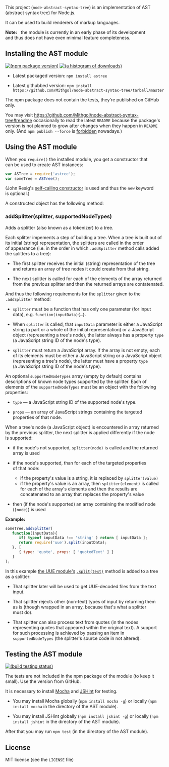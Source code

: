 This project (`node-abstract-syntax-tree`) is an implementation of AST (abstract syntax tree) for Node.js.

It can be used to build renderers of markup languages.

**Note:**   the module is currently in an early phase of its development and thus does not have even minimal feature completeness.

## Installing the AST module

[![(npm package version)](https://nodei.co/npm/astree.png?downloads=true)](https://npmjs.org/package/astree) [![(a histogram of downloads)](https://nodei.co/npm-dl/astree.png?months=3)](https://npmjs.org/package/astree)

* Latest packaged version: `npm install astree`

* Latest githubbed version: `npm install https://github.com/Mithgol/node-abstract-syntax-tree/tarball/master`

The npm package does not contain the tests, they're published on GitHub only.

You may visit https://github.com/Mithgol/node-abstract-syntax-tree#readme occasionally to read the latest `README` because the package's version is not planned to grow after changes when they happen in `README` only. (And `npm publish --force` is [forbidden](http://blog.npmjs.org/post/77758351673/no-more-npm-publish-f) nowadays.)

## Using the AST module

When you `require()` the installed module, you get a constructor that can be used to create AST instances:

```js
var ASTree = require('astree');
var someTree = ASTree();
```

(John Resig's [self-calling constructor](http://ejohn.org/blog/simple-class-instantiation/) is used and thus the `new` keyword is optional.)

A constructed object has the following method:

### addSplitter(splitter, supportedNodeTypes)

Adds a splitter (also known as a tokenizer) to a tree.

Each splitter impements a step of building a tree. When a tree is built out of its initial (string) representation, the splitters are called in the order of appearance (i.e. in the order in which `.addSplitter` method calls added the splitters to a tree):

* The first splitter receives the initial (string) representation of the tree and returns an array of tree nodes it could create from that string.

* The next splitter is called for each of the elements of the array returned from the previous splitter and then the returned arrays are contatenated.

And thus the following requirements for the `splitter` given to the `.addSplitter` method:

* `splitter` must be a function that has only one parameter (for input data), e.g. `function(inputData){…}`.

* When `splitter` is called, that `inputData` parameter is either a JavaScript string (a part or a whole of the initial representation) or a JavaScript object (representing a tree's node), the latter always has a property `type` (a JavaScript string ID of the node's type).

* `splitter` must return a JavaScript array. If the array is not empty, each of its elements must be either a JavaScript string or a JavaScript object (representing a tree's node), the latter must have a property `type` (a JavaScript string ID of the node's type).

An optional `supportedNodeTypes` array (empty by default) contains descriptions of known node types supported by the splitter. Each of elements of the `supportedNodeTypes` must be an object with the following properties:

* `type` — a JavaScript string ID of the supported node's type.

* `props` — an array of JavaScript strings containing the targeted properties of that node.

When a tree's node (a JavaScript object) is encountered in array returned by the previous splitter, the next splitter is applied differently if the node is supported:

* if the node's not supported, `splitter(node)` is called and the returned array is used

* if the node's supported, than for each of the targeted properties of that node:
   * if the property's value is a string, it is replaced by `splitter(value)`
   * if the property's value is an array, then `splitter(element)` is called for each of the array's elements and then the results are concatenated to an array that replaces the property's value

* then (if the node's supported) an array containing the modified node (`[node]`) is used

**Example:**

```js
someTree.addSplitter(
   function(inputData){
      if( typeof inputData !== 'string' ) return [ inputData ];
      return require('uue').split(inputData);
   }, [
      { type: 'quote', props: [ 'quotedText' ] }
   ]
);
```

In this example [the UUE module's](https://github.com/Mithgol/node-uue/) [`.split(text)`](https://github.com/Mithgol/node-uue/#splittext) method is added to a tree as a splitter:

* That splitter later will be used to get UUE-decoded files from the text input.

* That splitter rejects other (non-text) types of input by returning them as is (though wrapped in an array, because that's what a splitter must do).

* That splitter can also process text from quotes (in the nodes representing quotes that appeared within the original text). A support for such processing is achieved by passing an item in `supportedNodeTypes` (the splitter's source code in not altered).

## Testing the AST module

[![(build testing status)](https://travis-ci.org/Mithgol/node-abstract-syntax-tree.svg?branch=master)](https://travis-ci.org/Mithgol/node-abstract-syntax-tree)

The tests are not included in the npm package of the module (to keep it small). Use the version from GitHub.

It is necessary to install [Mocha](http://visionmedia.github.io/mocha/) and [JSHint](http://jshint.com/) for testing.

* You may install Mocha globally (`npm install mocha -g`) or locally (`npm install mocha` in the directory of the AST module).

* You may install JSHint globally (`npm install jshint -g`) or locally (`npm install jshint` in the directory of the AST module).

After that you may run `npm test` (in the directory of the AST module).

## License

MIT license (see the `LICENSE` file)